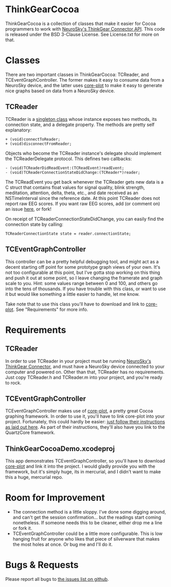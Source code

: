 ThinkGearCocoa
==============

ThinkGearCocoa is a collection of classes that make it easier for Cocoa programmers to work with [NeuroSky's ThinkGear Connector API](http://developer.neurosky.com/docs/doku.php?id=thinkgear_connector_tgc). This code is released under the BSD 3-Clause License. See License.txt for more on that.

Classes
=======

There are two important classes in ThinkGearCocoa: TCReader, and TCEventGraphController. The former makes it easy to consume data from a NeuroSky device, and the latter uses [core-plot](http://code.google.com/p/core-plot/) to make it easy to generate nice graphs based on data from a NeuroSky device.

TCReader
--------

TCReader is a [singleton class](http://cocoawithlove.com/2008/11/singletons-appdelegates-and-top-level.html) whose instance exposes two methods, its connection state, and a delegate property. The methods are pretty self explanatory:

	+ (void)connectToReader;
	+ (void)disconnectFromReader;

Objects who become the TCReader instance's delegate should implement the TCReaderDelegate protocol. This defines two callbacks:

	- (void)TCReaderDidReadEvent:(TCReadEvent)readEvent;
	- (void)TCReaderConnectionStateDidChange:(TCReader*)reader;

The TCReadEvent you get back whenever the TCReader gets new data is a C struct that contains float values for signal quality, blink strength, meditation, attention, delta, theta, etc., and date received as an NSTimeInterval since the reference date. At this point TCReader does not report raw EEG scores. If you want raw EEG scores, add (or comment on) an issue [here](https://github.com/beOn/ThinkGearCocoa/issues), or fork!

On receipt of TCReaderConnectionStateDidChange, you can easily find the connection state by calling:

	TCReaderConnectionState state = reader.connectionState;

TCEventGraphController
----------------------

This controller can be a pretty helpful debugging tool, and might act as a decent starting off point for some prototype graph views of your own. It's not too configurable at this point, but I've gotta stop working on this thing and push it out at some point, so I leave changing the framerate and graph scale to you. Hint: some values range between 0 and 100, and others go into the tens of thousands. If you have trouble with this class, or want to use it but would like something a little easier to handle, let me know.

Take note that to use this class you'll have to download and link to [core-plot](http://code.google.com/p/core-plot/). See "Requirements" for more info.

Requirements
============

TCReader
--------

In order to use TCReader in your project must be running [NeuroSky's ThinkGear Connector](http://developer.neurosky.com/docs/doku.php?id=thinkgear_connector_tgc), and must have a NeuroSky device connected to your computer and powered on. Other than that, TCReader has no requirements. Just copy TCReader.h and TCReader.m into your project, and you're ready to rock.

TCEventGraphController
----------------------

TCEventGraphController makes use of [core-plot](http://code.google.com/p/core-plot/), a pretty great Cocoa graphing framework. In order to use it, you'll have to link core-plot into your project. Fortunately, this could hardly be easier: [just follow their instructions as laid out here](http://code.google.com/p/core-plot/wiki/UsingCorePlotInApplications). As part of their instructions, they'll also have you link to the QuartzCore framework.

ThinkGearCocoaDemo.xcodeproj
----------------------------

This app demonstrates TCEventGraphController, so you'll have to download [core-plot](http://code.google.com/p/core-plot/) and link it into the project. I would gladly provide you with the framework, but it's simply huge, its in mercurial, and I didn't want to make this a huge, mercurial repo.

Room for Improvement
=====================

- The connection method is a little sloppy. I've done some digging around, and can't get the session confirmation... but the readings start coming nonetheless. If someone needs this to be cleaner, either drop me a line or fork it.
- TCEventGraphController could be a little more configurable. This is low hanging fruit for anyone who likes that piece of silverware that makes the most holes at once. Or bug me and I'll do it.

Bugs & Requests
===============

Please report all bugs to [the issues list on github](https://github.com/beOn/ThinkGearCocoa/issues).
